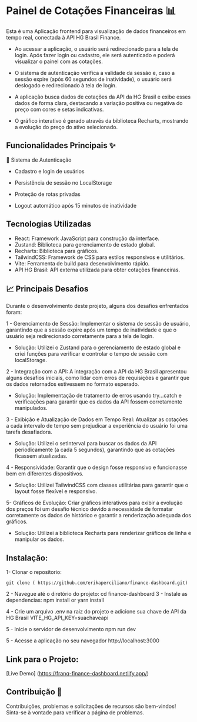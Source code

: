 # Painel de Cotações Financeiras  📊
Esta é uma Aplicação frontend para visualização de dados financeiros em tempo real, conectada à API HG Brasil Finance.

- Ao acessar a aplicação, o usuário será redirecionado para a tela de login. Após fazer login ou cadastro, ele será autenticado e poderá visualizar o painel com as cotações.

- O sistema de autenticação verifica a validade da sessão e, caso a sessão expire (após 60 segundos de inatividade), o usuário será deslogado e redirecionado à tela de login.

- A aplicação busca dados de cotações da API da HG Brasil e exibe esses dados de forma clara, destacando a variação positiva ou negativa do preço com cores e setas indicativas.

- O gráfico interativo é gerado através da biblioteca Recharts, mostrando a evolução do preço do ativo selecionado.

##  Funcionalidades Principais ✨

🔐 Sistema de Autenticação
- Cadastro e login de usuários

- Persistência de sessão no LocalStorage

- Proteção de rotas privadas

- Logout automático após 15 minutos de inatividade

## Tecnologias Utilizadas
- React: Framework JavaScript para construção da interface.
- Zustand: Biblioteca para gerenciamento de estado global.
- Recharts: Biblioteca para gráficos.
- TailwindCSS: Framework de CSS para estilos responsivos e utilitários.
- Vite: Ferramenta de build para desenvolvimento rápido.
- API HG Brasil: API externa utilizada para obter cotações financeiras.

##  📈 Principais Desafios
Durante o desenvolvimento deste projeto, alguns dos desafios enfrentados foram:

1 - Gerenciamento de Sessão: Implementar o sistema de sessão de usuário, garantindo que a sessão expire após um tempo de inatividade e que o usuário seja redirecionado corretamente para a tela de login.

  - Solução: Utilizei o Zustand para o gerenciamento de estado global e criei funções para verificar e controlar o tempo de sessão com localStorage.

2 - Integração com a API: A integração com a API da HG Brasil apresentou alguns desafios iniciais, como lidar com erros de requisições e garantir que os dados retornados estivessem no formato esperado.

 - Solução: Implementação de tratamento de erros usando try...catch e verificações para garantir que os dados da API fossem corretamente manipulados.

3 - Exibição e Atualização de Dados em Tempo Real: Atualizar as cotações a cada intervalo de tempo sem prejudicar a experiência do usuário foi uma tarefa desafiadora.

  - Solução: Utilizei o setInterval para buscar os dados da API periodicamente (a cada 5 segundos), garantindo que as cotações ficassem atualizadas.

4 - Responsividade: Garantir que o design fosse responsivo e funcionasse bem em diferentes dispositivos.

  - Solução: Utilizei TailwindCSS com classes utilitárias para garantir que o layout fosse flexível e responsivo.

5- Gráficos de Evolução: Criar gráficos interativos para exibir a evolução dos preços foi um desafio técnico devido à necessidade de formatar corretamente os dados de histórico e garantir a renderização adequada dos gráficos.

  - Solução: Utilizei a biblioteca Recharts para renderizar gráficos de linha e manipular os dados.

## Instalação:
1- Clonar o repositorio:

    git clone ( https://github.com/erikaperciliano/finance-dashboard.git) 

2 - Navegue até o diretório do projeto:
    cd finance-dashboard
3 - Instale as dependencias:
   npm install
or
    yarn install    
    
4 - Crie um arquivo .env na raiz do projeto e adicione sua chave de API da HG Brasil
  VITE_HG_API_KEY=suachaveapi
  
5 - Inicie o servidor de desenvolvimento
  npm run dev
  
5 - Acesse a aplicação no seu navegador
  http://localhost:3000

## Link para o Projeto: 
[Live Demo] (https://franq-finance-dashboard.netlify.app/)

## Contribuição 🤝
Contribuições, problemas e solicitações de recursos são bem-vindos!
Sinta-se à vontade para verificar a página de problemas.   
